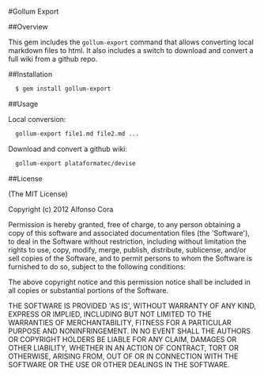 #Gollum Export

##Overview

This gem includes the `gollum-export` command that allows converting local markdown files to html. It also includes a switch to download and convert a full wiki from a github repo.

##Installation

```bash
  $ gem install gollum-export
```

##Usage

Local conversion:

```bash
  gollum-export file1.md file2.md ...
```

Download and convert a github wiki:

```bash
  gollum-export plataformatec/devise
```

##License

(The MIT License)

Copyright (c) 2012 Alfonso Cora

Permission is hereby granted, free of charge, to any person obtaining a copy of this software and associated documentation files (the 'Software'), to deal in the Software without restriction, including without limitation the rights to use, copy, modify, merge, publish, distribute, sublicense, and/or sell copies of the Software, and to permit persons to whom the Software is furnished to do so, subject to the following conditions:

The above copyright notice and this permission notice shall be included in all copies or substantial portions of the Software.

THE SOFTWARE IS PROVIDED 'AS IS', WITHOUT WARRANTY OF ANY KIND, EXPRESS OR IMPLIED, INCLUDING BUT NOT LIMITED TO THE WARRANTIES OF MERCHANTABILITY, FITNESS FOR A PARTICULAR PURPOSE AND NONINFRINGEMENT. IN NO EVENT SHALL THE AUTHORS OR COPYRIGHT HOLDERS BE LIABLE FOR ANY CLAIM, DAMAGES OR OTHER LIABILITY, WHETHER IN AN ACTION OF CONTRACT, TORT OR OTHERWISE, ARISING FROM, OUT OF OR IN CONNECTION WITH THE SOFTWARE OR THE USE OR OTHER DEALINGS IN THE SOFTWARE.

